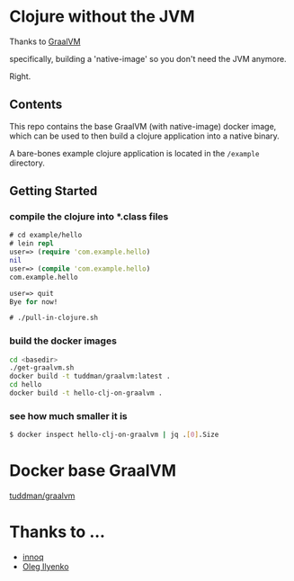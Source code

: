 
# Clojure without the JVM

Thanks to [GraalVM](http://www.graalvm.org/)

specifically, building a 'native-image' so you don't need the JVM anymore.

Right.

## Contents

This repo contains the base GraalVM (with native-image) docker image, which can be used to then build a clojure application into a native binary.

A bare-bones example clojure application is located in the `/example` directory.

## Getting Started

### compile the clojure into *.class files
```clojure
# cd example/hello
# lein repl
user=> (require 'com.example.hello)
nil
user=> (compile 'com.example.hello)
com.example.hello

user=> quit
Bye for now!

# ./pull-in-clojure.sh
```

### build the docker images

```sh
cd <basedir>
./get-graalvm.sh
docker build -t tuddman/graalvm:latest .
cd hello
docker build -t hello-clj-on-graalvm .
```

### see how much smaller it is

```sh
$ docker inspect hello-clj-on-graalvm | jq .[0].Size
```

# Docker base GraalVM

[tuddman/graalvm](https://hub.docker.com/r/tuddman/graalvm/)

# Thanks to ...

- [innoq](https://www.innoq.com/en/blog/native-clojure-and-graalvm/)
- [Oleg Ilyenko](https://github.com/OlegIlyenko/graalvm-native-image)
